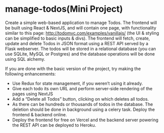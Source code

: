 # manage-todos(Mini Project)

Create a simple web-based application to manage Todos. The frontend will be built using React & NextJS, and will contain one page, with functionality similar to this page: http://todomvc.com/examples/vanillajs/ (the UI & styling can be simplified to basic inputs & divs). The frontend will fetch, create, update and delete Todos in JSON format using a REST API served by a Flask webserver. The todos will be stored in a relational database (you can use SQLite, MySQL or Postgres) and the database operations will be done using SQL alchemy.

If you are done with the basic version of the project, try making the following enhancements:

- Use Redux for state management, if you weren’t using it already.
- Give each todo its own URL and perform server-side rendering of the pages using NextJS
- Add a “Delete all Todos” button, clicking on which deletes all todos.
- As there can be hundreds or thousands of todos in the database. The deletion should be done in background using a celery task. Deploy the frontend & backend online.
- Deploy the frontend for free on Vercel and the backend server powering the REST API can be deployed to Heroku.

